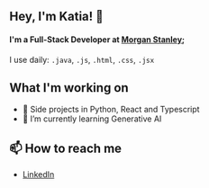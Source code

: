 ## Hey, I'm Katia! 👋
#### I'm a Full-Stack Developer at [Morgan Stanley](https://www.morganstanley.com/);<br>
I use daily: `.java`, `.js`, `.html`, `.css`, `.jsx`

## What I'm working on
- 🔭 Side projects in Python, React and Typescript 
- 🌱 I’m currently learning Generative AI

## 📫 How to reach me
- [LinkedIn](https://www.linkedin.com/in/katia-santos-dev/)
